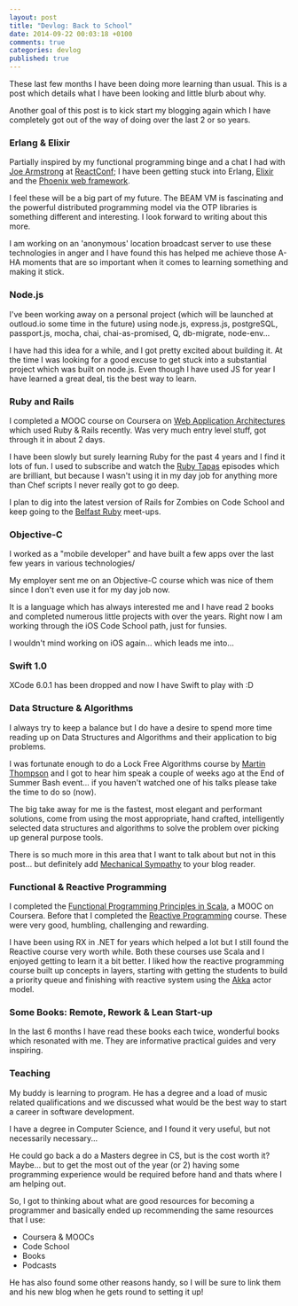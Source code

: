 ```yaml
---
layout: post
title: "Devlog: Back to School"
date: 2014-09-22 00:03:18 +0100
comments: true
categories: devlog
published: true
---
```


These last few months I have been doing more learning than usual. This is a post which details what I have been looking and little blurb about why. 

Another goal of this post is to kick start my blogging again which I have completely got out of the way of doing over the last 2 or so years.  

### Erlang & Elixir

Partially inspired by my functional programming binge and a chat I had with [Joe Armstrong](http://joearms.github.io) at [ReactConf](http://reactconf.com); I have been getting stuck into Erlang, [Elixir](http://elixir-lang.org) and the [Phoenix web framework](https://github.com/phoenixframework/phoenix).  

I feel these will be a big part of my future.  The BEAM VM is fascinating and the powerful distributed programming model via the OTP libraries is something different and interesting.  I look forward to writing about this more.  

I am working on an 'anonymous' location broadcast server to use these technologies in anger and I have found this has helped me achieve those A-HA moments that are so important when it comes to learning something and making it stick.

### Node.js

I've been working away on a personal project (which will be launched at outloud.io some time in the future) using node.js, express.js, postgreSQL, passport.js, mocha, chai, chai-as-promised, Q, db-migrate, node-env...  

I have had this idea for a while, and I got pretty excited about building it.  At the time I was looking for a good excuse to get stuck into a substantial project which was built on node.js.  Even though I have used JS for year I have learned a great deal, tis the best way to learn.

### Ruby and Rails

I completed a MOOC course on Coursera on [Web Application Architectures](https://www.coursera.org/course/webapplications) which used Ruby & Rails recently.  Was very much entry level stuff, got through it in about 2 days.  

I have been slowly but surely learning Ruby for the past 4 years and I find it lots of fun.  I used to subscribe and watch the [Ruby Tapas](http://www.rubytapas.com) episodes which are brilliant, but because I wasn't using it in my day job for anything more than Chef scripts I never really got to go deep.

I plan to dig into the latest version of Rails for Zombies on Code School and keep going to the [Belfast Ruby](http://belfastruby.com) meet-ups.

### Objective-C

I worked as a "mobile developer" and have built a few apps over the last few years in various technologies/

My employer sent me on an Objective-C course which was nice of them since I don't even use it for my day job now.

It is a language which has always interested me and I have read 2 books and completed numerous little projects with over the years.  Right now I am working through the iOS Code School path, just for funsies.  

I wouldn't mind working on iOS again... which leads me into...


### Swift 1.0

XCode 6.0.1 has been dropped and now I have Swift to play with :D


### Data Structure & Algorithms 

I always try to keep a balance but I do have a desire to spend more time reading up on Data Structures and Algorithms and their application to big problems.

I was fortunate enough to do a Lock Free Algorithms course by [Martin Thompson](http://mechanical-sympathy.blogspot.co.uk) and I got to hear him speak a couple of weeks ago at the End of Summer Bash event... if you haven't watched one of his talks please take the time to do so (now). 

The big take away for me is the fastest, most elegant and performant solutions, come from  using the most appropriate, hand crafted, intelligently selected data structures and algorithms to solve the problem over picking up general purpose tools.  

There is so much more in this area that I want to talk about but not in this post... but definitely add [Mechanical Sympathy](http://mechanical-sympathy.blogspot.co.uk) to your blog reader.

### Functional & Reactive Programming

I completed the [Functional Programming Principles in Scala](https://www.coursera.org/course/progfun), a MOOC on Coursera.  Before that I completed the [Reactive Programming](https://www.coursera.org/course/reactive) course.  These were very good, humbling, challenging and rewarding.  

I have been using RX in .NET for years which helped a lot but I still found the Reactive course very worth while.  Both these courses use Scala and I enjoyed getting to learn it a bit better.  I liked how the reactive programming course built up concepts in layers, starting with getting the students to build a priority queue and finishing with reactive system using the [Akka](http://akka.io) actor model.

### Some Books: Remote, Rework & Lean Start-up

In the last 6 months I have read these books each twice, wonderful books which resonated with me.  They are informative practical guides and very inspiring.

### Teaching 

My buddy is learning to program.  He has a degree and a load of music related qualifications and we discussed what would be the best way to start a career in software development.  

I have a degree in Computer Science, and I found it very useful, but not necessarily necessary...

He could go back a do a Masters degree in CS, but is the cost worth it? Maybe... but to get the most out of the year (or 2) having some programming experience would be required before hand and thats where I am helping out.

So, I got to thinking about what are good resources for becoming a programmer and basically ended up recommending the same resources that I use:

- Coursera & MOOCs
- Code School 
- Books
- Podcasts

He has also found some other reasons handy, so I will be sure to link them and his new blog when he gets round to setting it up!